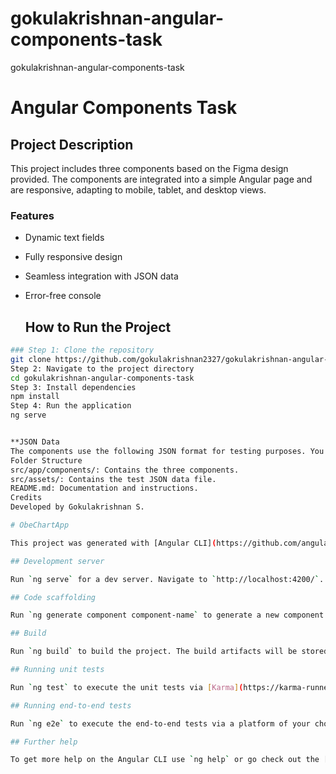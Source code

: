 # gokulakrishnan-angular-components-task
gokulakrishnan-angular-components-task
# Angular Components Task

## Project Description
This project includes three components based on the Figma design provided. The components are integrated into a simple Angular page and are responsive, adapting to mobile, tablet, and desktop views.

### Features
- Dynamic text fields
- Fully responsive design
- Seamless integration with JSON data
- Error-free console

  ## How to Run the Project


```bash
### Step 1: Clone the repository
git clone https://github.com/gokulakrishnan2327/gokulakrishnan-angular-components-task.git
Step 2: Navigate to the project directory
cd gokulakrishnan-angular-components-task
Step 3: Install dependencies
npm install
Step 4: Run the application
ng serve


**JSON Data
The components use the following JSON format for testing purposes. You can find the data in src/assets/data.json:
Folder Structure
src/app/components/: Contains the three components.
src/assets/: Contains the test JSON data file.
README.md: Documentation and instructions.
Credits
Developed by Gokulakrishnan S.

# ObeChartApp

This project was generated with [Angular CLI](https://github.com/angular/angular-cli) version 18.2.5.

## Development server

Run `ng serve` for a dev server. Navigate to `http://localhost:4200/`. The application will automatically reload if you change any of the source files.

## Code scaffolding

Run `ng generate component component-name` to generate a new component. You can also use `ng generate directive|pipe|service|class|guard|interface|enum|module`.

## Build

Run `ng build` to build the project. The build artifacts will be stored in the `dist/` directory.

## Running unit tests

Run `ng test` to execute the unit tests via [Karma](https://karma-runner.github.io).

## Running end-to-end tests

Run `ng e2e` to execute the end-to-end tests via a platform of your choice. To use this command, you need to first add a package that implements end-to-end testing capabilities.

## Further help

To get more help on the Angular CLI use `ng help` or go check out the [Angular CLI Overview and Command Reference](https://angular.dev/tools/cli) page.
